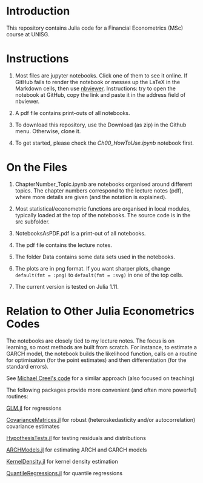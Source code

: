 # Introduction

This repository contains Julia code for a Financial Econometrics (MSc) course at UNISG.


# Instructions

1.  Most files are jupyter notebooks. Click one of them to see it online. If GitHub fails to render the notebook or messes up the LaTeX in the Markdown cells, then use [nbviewer](https://nbviewer.jupyter.org/). Instructions: try to open the notebook at GitHub, copy the link and paste it in the address field of nbviewer.

2. A pdf file contains print-outs of all notebooks. 

3. To download this repository, use the Download (as zip) in the Github menu. Otherwise, clone it.

4. To get started, please check the *Ch00_HowToUse.ipynb* notebook first.


# On the Files

1. ChapterNumber_Topic.ipynb are notebooks organised around different topics. The chapter numbers correspond to the lecture notes (pdf), where more details are given (and the notation is explained).

2. Most statistical/econometric functions are organised in local modules, typically loaded at the top of the notebooks. The source code is in the src subfolder.

3. NotebooksAsPDF.pdf is a print-out of all notebooks. 

4. The pdf file contains the lecture notes.

5. The folder Data contains some data sets used in the notebooks.

6. The plots are in png format. If you want sharper plots, change `default(fmt = :png)` to `default(fmt = :svg)` in one of the top cells.

7. The current version is tested on Julia 1.11.


# Relation to Other Julia Econometrics Codes

The notebooks are closely tied to my lecture notes. The focus is on learning, so most methods are built from scratch. For instance, to estimate a GARCH model, the notebook builds the likelihood function, calls on a routine for optimisation (for the point estimates) and then differentiation (for the standard errors).

See [Michael Creel's code](https://github.com/mcreel/Econometrics)
for a similar approach (also focused on teaching)

The following packages provide more convenient (and often more powerful) routines:  

[GLM.jl](https://github.com/JuliaStats/GLM.jl)
for regressions

[CovarianceMatrices.jl](https://github.com/gragusa/CovarianceMatrices.jl)
for robust (heteroskedasticity and/or autocorrelation) covariance estimates

[HypothesisTests.jl](https://github.com/JuliaStats/HypothesisTests.jl)
for testing residuals and distributions

[ARCHModels.jl](https://github.com/s-broda/ARCHModels.jl)
for estimating ARCH and GARCH models

[KernelDensity.jl](https://github.com/JuliaStats/KernelDensity.jl)
for kernel density estimation

[QuantileRegressions.jl](https://github.com/pkofod/QuantileRegressions.jl)
for quantile regressions
